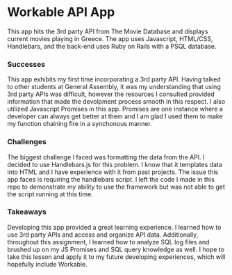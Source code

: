 # Workable API App
This app hits the 3rd party API from The Movie Database and displays current
movies playing in Greece. The app uses Javascript, HTML/CSS, Handlebars, and the
back-end uses Ruby on Rails with a PSQL database.

### Successes
This app exhibits my first time incorporating a 3rd party API. Having talked to
other students at General Assembly, it was my understanding that using 3rd party
APIs was difficult, however the resources I consulted provided information that
made the devolpment process smooth in this respect. I also utilized Javascript
Promises in this app. Promises are one instance where a developer can always get
better at them and I am glad I used them to make my function chaining fire in a
synchonous manner.

### Challenges
The biggest challenge I faced was formatting the data from the API. I decided to
use Handlebars.js for this problem. I know that it templates data into HTML and
I have experience with it from past projects. The issue this app faces is requiring
the handlebars script. I left the code I made in this repo to demonstrate my
ability to use the framework but was not able to get the script running at this
time.

### Takeaways
Developing this app provided a great learning experience. I learned how to use
3rd party APIs and access and organize API data. Additionally, throughout this
assignment, I learned how to analyze SQL log files and brushed up on my JS Promises
and SQL query knowledge as well. I hope to take this lesson and apply it to my
future developing experiences, which will hopefully include Workable.
